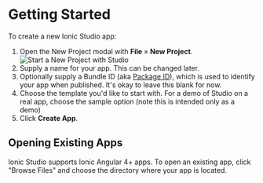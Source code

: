 ---
---

# Getting Started

To create a new Ionic Studio app:

1. Open the New Project modal with **File** &raquo; **New Project**. ![Start a New Project with Studio](/assets/img/studio/2/ss-new-project.png)
2. Supply a name for your app. This can be changed later.
3. Optionally supply a Bundle ID (aka [Package ID](/faq/glossary#package-id)), which is used to identify your app when published. It's okay to leave this blank for now.
4. Choose the template you'd like to start with. For a demo of Studio on a real app, choose the sample option (note this is intended only as a demo)
5. Click **Create App**.

## Opening Existing Apps

Ionic Studio supports Ionic Angular 4+ apps. To open an existing app, click "Browse Files" and choose the directory where your app is located.
